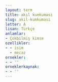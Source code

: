 ```yaml
---
layout: term
title: akıl kumkuması
slug: akil-kumkumasi
letter: A
lisan: Türkçe
anlamlar:
- Çokbilmiş kimse
ozellikler:
- - isim
  - mecaz
ornekler:
- - ''
orneklerkaynak:
- - ''
---
```

